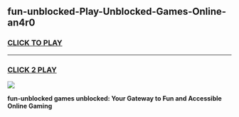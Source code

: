 
## fun-unblocked-Play-Unblocked-Games-Online-an4r0
<h3>
<a href="https://premium76.site?title=fun-unblocked&ref=25A">CLICK TO PLAY</a></h3>
<hr>

<h3>
<a href="https://premium76.site?title=fun-unblocked&ref=25A">CLICK 2 PLAY</a>
  
</h3>

<a href="https://premium76.site?title=fun-unblocked&ref=25A"><img src="https://clearcache.store/games.png"></a>


**fun-unblocked games unblocked: Your Gateway to Fun and Accessible Online Gaming**
